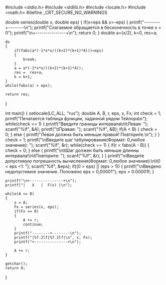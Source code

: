 #include <stdio.h>
#include <stdlib.h>
#include <locale.h>
#include <math.h>
#define _CRT_SECURE_NO_WARNINGS

double series(double x, double eps)
{
    if(x<eps && x>-eps)
    {
        printf("--------+--------\n");
        printf("Слагаемое обращается в бесконечность в точке x = 0");
        printf("\n+---------------+\n");
        return 0;
    }
    double a=(x/2), k=0, res=a;

    do
    {
        if(fabs(a*(-1*x*x/((k+2)*(k+1)*4)))<eps)
        {
            break;
        }
        a = a*(-1*x*x/((k+2)*(k+1)*4));
        res =  res+a;
        k = k+1;
    }
    while(fabs(a) > eps);

    return res;
}

int main()
{
    setlocale(LC_ALL, "rus");
    double A, B, r, eps, x, Fx;
    int check = 1;
    printf("Печатается таблица функции, заданной рядом Тейлора\n");
    while(check == 1)
    {
        printf("Введите границы интервала\n\tЛевая: ");
        scanf("%lf", &A);
        printf("\tПравая: ");
        scanf("%lf", &B);
        if(A < B)
        {
            check = 0;
        }
        else
        {
            printf("Левая должна быть меньше правой! Повторите.\n");
        }
    }
    check = 1;
    printf("\nВведите шаг табулирования(Формат: 0,любое значение): ");
    scanf("%lf", &r);
        while(check == 1)
        {
            if(r < fabs(A - B))
            {
                check = 0;
            }
            else
            {
                printf("\n\tШаг должен быть меньше длинны интервала!\n\tПовторите: ");
                scanf("%lf", &r);
            }
        }
    printf("\nВведите допустимую погрешность вычисления(Формат: 0,любое значение):\n\t0 < eps <1: ");
    scanf("%lf", &eps);
    if((0 > eps) || (eps  > 1))
    {
        printf("\nВведено недопустимое значение. Положено eps = 0,00001");
        eps = 0.00001f;
    }

    printf("\n+---------------+\n");
    printf("|   X   |  F(x) |\n");

    while(A <= B)
    {
        x = A;
        Fx = series(x, eps);
        if(Fx == 0)
        {
            A += r;
            continue;
        }
        printf("--------+--------\n");
        printf("|%7.2lf|%7.2lf|\n", x, Fx);
        printf("+---------------+\n");

        A += r;
    }

    getchar();
    return 0;
}

